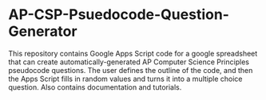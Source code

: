 # AP-CSP-Psuedocode-Question-Generator
This repository contains Google Apps Script code for a google spreadsheet that can create automatically-generated AP Computer Science Principles pseudocode questions. The user defines the outline of the code, and then the Apps Script fills in random values and turns it into a multiple choice question. Also contains documentation and tutorials.
